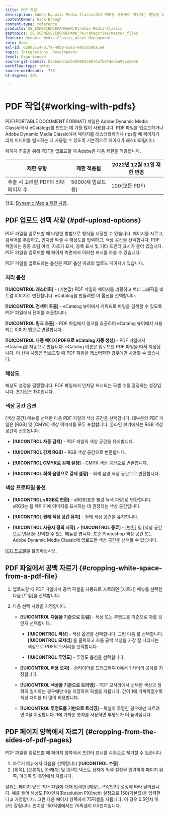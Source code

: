 ```yaml
---
title: PDF 작업
description: Adobe Dynamic Media Classic에서 PDF을 사용하여 작업하는 방법을 알아봅니다.
contentOwner: Rick Brough
content-type: reference
products: SG_EXPERIENCEMANAGER/Dynamic-Media-Classic
geptopics: SG_SCENESEVENONDEMAND_PK/categories/master_files
feature: Dynamic Media Classic,Asset Management
role: User
exl-id: 02892514-61fe-48ba-a2e3-eeb30580a1e4
topic: Integrations, Development
level: Experienced
source-git-commit: b2a6aeb1aab420803a8b7dafb0fdeda495e2a69b
workflow-type: tm+mt
source-wordcount: '723'
ht-degree: 28%

---
```


# PDF 작업{#working-with-pdfs}

PDF(PORTABLE DOCUMENT FORMAT) 파일은 Adobe Dynamic Media Classic에서 eCatalogs를 만드는 데 가장 많이 사용됩니다. PDF 파일을 업로드하거나 Adobe Dynamic Media Classic에서 페이지를 래스터화하거나 rips할 때 페이지가 리치 미디어를 빌드하는 데 사용될 수 있도록 기본적으로 페이지가 래스터화됩니다.

페이지 추출을 위해 PDF을 업로드할 때 Adobe은 다음 제한을 적용합니다.

| 제한 유형 | 제한 적용됨 | 2022년 12월 31일 제한 변경 |
| --- | --- | --- |
| 추출 시 고려할 PDF의 최대 페이지 수 | 5000(새 업로드용) | 100(모든 PDF) |

참조: [Dynamic Media 제한 사항](/help/using/limitations.md).

## PDF 업로드 선택 사항 {#pdf-upload-options}

PDF 파일을 업로드할 때 다양한 방법으로 형식을 지정할 수 있습니다. 페이지를 자르고, 검색어를 추출하고, 인치당 픽셀 수 해상도를 입력하고, 색상 공간을 선택합니다. PDF 파일에는 종종 트림 여백, 자르기 표시, 등록 표시 및 기타 프린터 표시가 들어 있습니다. PDF 파일을 업로드할 때 페이지 측면에서 이러한 표시를 자를 수 있습니다.

PDF 파일을 업로드하는 옵션은 PDF 옵션 아래의 업로드 페이지에 있습니다.

### 처리 옵션

**[!UICONTROL 래스터화]** - (기본값) PDF 파일의 페이지를 리핑하고 벡터 그래픽을 비트맵 이미지로 변환합니다. eCatalog를 만들려면 이 옵션을 선택합니다.

**[!UICONTROL 검색어 추출]** - eCatalog 뷰어에서 키워드로 파일을 검색할 수 있도록 PDF 파일에서 단어를 추출합니다.

**[!UICONTROL 링크 추출]** - PDF 파일에서 링크를 추출하여 eCatalog 뷰어에서 사용되는 이미지 맵으로 변환합니다.

**[!UICONTROL 다중 페이지 PDF으로 eCatalog 자동 생성]** - PDF 파일에서 eCatalog를 자동으로 만듭니다. eCatalog 이름은 업로드한 PDF 파일을 따서 지정됩니다. 이 선택 사항은 업로드할 때 PDF 파일을 래스터화한 경우에만 사용할 수 있습니다.

### 해상도

해상도 설정을 결정합니다. PDF 파일에서 인치당 표시되는 픽셀 수를 결정하는 설정입니다. 초기값은 150입니다.

### 색상 공간 옵션

[색상 공간] 메뉴를 선택한 다음 PDF 파일의 색상 공간을 선택합니다. 대부분의 PDF 파일은 [RGB] 및 [CMYK] 색상 이미지를 모두 포함합니다. 온라인 보기에서는 RGB 색상 공간이 선호됩니다.

* **[!UICONTROL 자동 감지]** - PDF 파일의 색상 공간을 유지합니다.

* **[!UICONTROL 강제 RGB]** - RGB 색상 공간으로 변환합니다.

* **[!UICONTROL CMYK로 강제 설정]** - CMYK 색상 공간으로 변환합니다.

* **[!UICONTROL 회색 음영으로 강제 설정]** - 회색 음영 색상 공간으로 변환합니다.

### 색상 프로파일 옵션

* **[!UICONTROL sRGB로 변환]** - sRGB(표준 빨강 녹색 파랑)로 변환합니다. sRGB는 웹 페이지에 이미지를 표시하는 데 권장되는 색상 공간입니다.

* **[!UICONTROL 원래 색상 공간 유지]** - 원래 색상 공간을 유지합니다.

* **[!UICONTROL 사용자 정의 시작]** > **[!UICONTROL 종료]** - [변환] 및 [색상 공간으로 변환]을 선택할 수 있는 메뉴를 엽니다. 표준 Photoshop 색상 공간 또는 Adobe Dynamic Media Classic에 업로드한 색상 공간을 선택할 수 있습니다.

[ICC 프로필](/help/using/icc-profiles.md#icc_profiles)을 참조하십시오.

## PDF 파일에서 공백 자르기 {#cropping-white-space-from-a-pdf-file}

1. 업로드할 때 PDF 파일에서 공백 픽셀을 자동으로 자르려면 [자르기] 메뉴를 선택한 다음 [트림]을 선택합니다.
1. 다음 선택 사항을 지정합니다.

   * **[!UICONTROL 다음을 기준으로 트림]** - 색상 또는 투명도를 기준으로 자를 것인지 선택합니다.

      * **[!UICONTROL 색상]** - 색상 옵션을 선택합니다. 그런 다음 를 선택합니다. **[!UICONTROL 모서리]** 을 클릭하고 자를 공백 색상을 가장 잘 나타내는 색상으로 PDF의 모서리를 선택합니다.

      * **[!UICONTROL 투명도]** - 투명도 옵션을 선택합니다.

   * **[!UICONTROL 허용 오차]** - 슬라이더를 드래그하여 0에서 1 사이의 공차를 지정합니다.

   * **[!UICONTROL 색상을 기준으로 트리밍]** - PDF 모서리에서 선택한 색상과 정확히 일치하는 경우에만 0을 지정하여 픽셀을 자릅니다. 값이 1에 가까워질수록 색상 차이를 더 많이 허용합니다.

   * **[!UICONTROL 투명도를 기반으로 트리밍]** - 픽셀이 투명한 경우에만 자르려면 0을 지정합니다. 1에 가까운 숫자를 사용하면 투명도가 더 높아집니다.

## PDF 페이지 양쪽에서 자르기 {#cropping-from-the-sides-of-pdf-pages}

PDF 파일을 업로드할 때 페이지 양쪽에서 프린터 표시를 수동으로 제거할 수 있습니다.

1. 자르기 메뉴에서 다음을 선택합니다 **[!UICONTROL 수동]**.
1. [위쪽], [오른쪽], [아래쪽] 및 [왼쪽] 텍스트 상자에 픽셀 설정을 입력하여 페이지 위쪽, 아래쪽 및 측면에서 자릅니다.

잘리는 페이지 양은 PDF 파일에 대해 입력한 [해상도 PX/인치] 설정에 따라 달라집니다. 예를 들어 해상도 PX/인치(Resolution PX/Inch) 설정으로 150(기본값)을 입력한다고 가정합니다. 그런 다음 페이지 양쪽에서 75픽셀을 자릅니다. 이 경우 0.5인치 이(가) 잘립니다. 인치당 150픽셀에서는 75픽셀이 0.5인치입니다.
